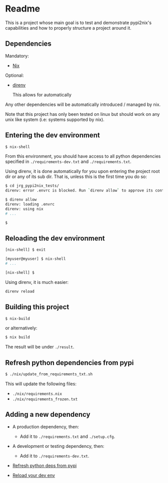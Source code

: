 Readme
======

This is a project whose main goal is to test and demonstrate pypi2nix's
capabilities and how to properly structure a project around it.


Dependencies
------------

Mandatory:

 -  [Nix](https://nixos.org/nix/download.html)

Optional:

 -  [direnv](https://direnv.net/)

    This allows for automatically


Any other dependencies will be automatically introduced / managed by nix.

Note that this project has only been tested on linux but should work on any unix
like system (i.e: systems supported by nix).


Entering the dev environment
----------------------------

```bash
$ nix-shell
```

From this environment, you should have access to all python dependencies
specified in `./requirements-dev.txt` and `./requirements.txt`.

Using direnv, it is done automatically for you upon entering the project
root dir or any of its sub dir. That is, unless this is the first time
you do so:


```bash
$ cd jrg_pypi2nix_tests/
direnv: error .envrc is blocked. Run `direnv allow` to approve its content.

$ direnv allow
direnv: loading .envrc
direnv: using nix
# ...

$ 
```


Reloading the dev environment
-----------------------------

```bash
[nix-shell] $ exit

[myuser@myuser] $ nix-shell
# ...

[nix-shell] $
```

Using direnv, it is much easier:

```bash
direnv reload
```


Building this project
---------------------

```bash
$ nix-build
```

or alternatively:

```bash
$ nix build
```

The result will be under `./result`.


Refresh python dependencies from pypi
-------------------------------------

```bash
$ ./nix/update_from_requirements_txt.sh
```

This will update the following files:

 -  `./nix/requirements.nix`
 -  `./nix/requirements_frozen.txt`


Adding a new dependency
-----------------------

 -  A production dependency, then:

     -  Add it to `./requirements.txt` and `./setup.cfg`.

 -  A development or testing dependency, then:

     -  Add it to `./requirements-dev.txt`.

 -  [Refresh python deps from pypi]

 -  [Reload your dev env]



[Reload your dev env]: #reloading-the-dev-environment
[Refresh python deps from pypi]: #refresh-python-dependencies-from-pypi

